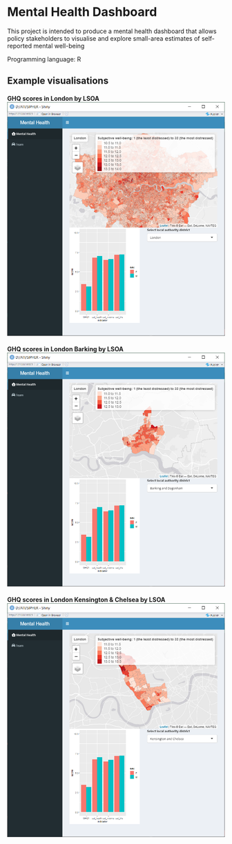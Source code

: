 # Mental Health Dashboard

This project is intended to produce a mental health dashboard that allows policy stakeholders to visualise and explore small-area estimates of self-reported mental well-being

Programming language: R

## Example visualisations
#### GHQ scores in London by LSOA ![GHQ scores in London by LSOA](./images/London.png)
#### GHQ scores in London Barking by LSOA ![GHQ scores in London Barking by LSOA](./images/Barking.png)
#### GHQ scores in London Kensington & Chelsea by LSOA ![GHQ scores in London Kensington & Chelsea by LSOA](./images/Chelsea.png)
